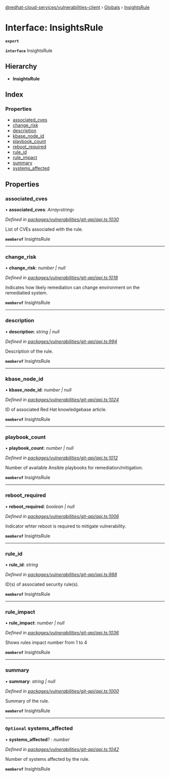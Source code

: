 [@redhat-cloud-services/vulnerabilities-client](../README.md) › [Globals](../globals.md) › [InsightsRule](insightsrule.md)

# Interface: InsightsRule

**`export`** 

**`interface`** InsightsRule

## Hierarchy

* **InsightsRule**

## Index

### Properties

* [associated_cves](insightsrule.md#associated_cves)
* [change_risk](insightsrule.md#change_risk)
* [description](insightsrule.md#description)
* [kbase_node_id](insightsrule.md#kbase_node_id)
* [playbook_count](insightsrule.md#playbook_count)
* [reboot_required](insightsrule.md#reboot_required)
* [rule_id](insightsrule.md#rule_id)
* [rule_impact](insightsrule.md#rule_impact)
* [summary](insightsrule.md#summary)
* [systems_affected](insightsrule.md#optional-systems_affected)

## Properties

###  associated_cves

• **associated_cves**: *Array‹string›*

*Defined in [packages/vulnerabilities/git-api/api.ts:1030](https://github.com/RedHatInsights/javascript-clients/blob/master/packages/vulnerabilities/git-api/api.ts#L1030)*

List of CVEs associated with the rule.

**`memberof`** InsightsRule

___

###  change_risk

• **change_risk**: *number | null*

*Defined in [packages/vulnerabilities/git-api/api.ts:1018](https://github.com/RedHatInsights/javascript-clients/blob/master/packages/vulnerabilities/git-api/api.ts#L1018)*

Indicates how likely remediation can change environment on the remediatied system.

**`memberof`** InsightsRule

___

###  description

• **description**: *string | null*

*Defined in [packages/vulnerabilities/git-api/api.ts:994](https://github.com/RedHatInsights/javascript-clients/blob/master/packages/vulnerabilities/git-api/api.ts#L994)*

Description of the rule.

**`memberof`** InsightsRule

___

###  kbase_node_id

• **kbase_node_id**: *number | null*

*Defined in [packages/vulnerabilities/git-api/api.ts:1024](https://github.com/RedHatInsights/javascript-clients/blob/master/packages/vulnerabilities/git-api/api.ts#L1024)*

ID of associated Red Hat knowledgebase article.

**`memberof`** InsightsRule

___

###  playbook_count

• **playbook_count**: *number | null*

*Defined in [packages/vulnerabilities/git-api/api.ts:1012](https://github.com/RedHatInsights/javascript-clients/blob/master/packages/vulnerabilities/git-api/api.ts#L1012)*

Number of available Ansible playbooks for remediation/mitigation.

**`memberof`** InsightsRule

___

###  reboot_required

• **reboot_required**: *boolean | null*

*Defined in [packages/vulnerabilities/git-api/api.ts:1006](https://github.com/RedHatInsights/javascript-clients/blob/master/packages/vulnerabilities/git-api/api.ts#L1006)*

Indicator whter reboot is required to mitigate vulnerability.

**`memberof`** InsightsRule

___

###  rule_id

• **rule_id**: *string*

*Defined in [packages/vulnerabilities/git-api/api.ts:988](https://github.com/RedHatInsights/javascript-clients/blob/master/packages/vulnerabilities/git-api/api.ts#L988)*

ID(s) of associated security rule(s).

**`memberof`** InsightsRule

___

###  rule_impact

• **rule_impact**: *number | null*

*Defined in [packages/vulnerabilities/git-api/api.ts:1036](https://github.com/RedHatInsights/javascript-clients/blob/master/packages/vulnerabilities/git-api/api.ts#L1036)*

Shows rules impact number from 1 to 4

**`memberof`** InsightsRule

___

###  summary

• **summary**: *string | null*

*Defined in [packages/vulnerabilities/git-api/api.ts:1000](https://github.com/RedHatInsights/javascript-clients/blob/master/packages/vulnerabilities/git-api/api.ts#L1000)*

Summary of the rule.

**`memberof`** InsightsRule

___

### `Optional` systems_affected

• **systems_affected**? : *number*

*Defined in [packages/vulnerabilities/git-api/api.ts:1042](https://github.com/RedHatInsights/javascript-clients/blob/master/packages/vulnerabilities/git-api/api.ts#L1042)*

Number of systems affected by the rule.

**`memberof`** InsightsRule
